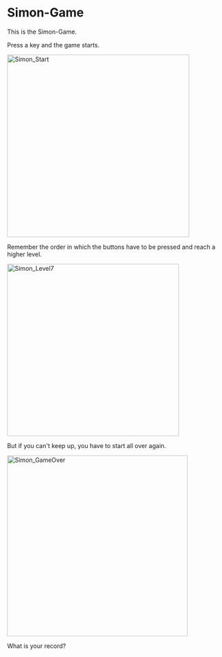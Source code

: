 # Simon-Game
This is the Simon-Game.

Press a key and the game starts.

<img width="425" alt="Simon_Start" src="https://github.com/Regina-Mue/Simon-Game/assets/77250392/f8c6e1b5-1bf3-4e6d-bf5e-4eb4391df1b8">


Remember the order in which the buttons have to be pressed and reach a higher level. 

<img width="401" alt="Simon_Level7" src="https://github.com/Regina-Mue/Simon-Game/assets/77250392/f96999f0-fa65-4757-9720-f6cbc905c48b">


But if you can't keep up, you have to start all over again.

<img width="421" alt="Simon_GameOver" src="https://github.com/Regina-Mue/Simon-Game/assets/77250392/d28d798b-7b54-44c2-b231-dd3f083d7232">


What is your record?
